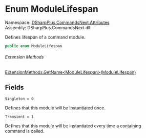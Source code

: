 # Enum ModuleLifespan

Namespace: [DSharpPlus.CommandsNext.Attributes](DSharpPlus.CommandsNext.Attributes.md)  
Assembly: DSharpPlus.CommandsNext.dll

Defines lifespan of a command module.

```csharp
public enum ModuleLifespan
```

###### Extension Methods

[ExtensionMethods.GetName<ModuleLifespan\>\(ModuleLifespan\)](DSharpPlus.SlashCommands.ExtensionMethods.md\#DSharpPlus\_SlashCommands\_ExtensionMethods\_GetName\_\_1\_\_\_0\_)

## Fields

`Singleton = 0` 

Defines that this module will be instantiated once.

`Transient = 1` 

Defines that this module will be instantiated every time a containing command is called.

